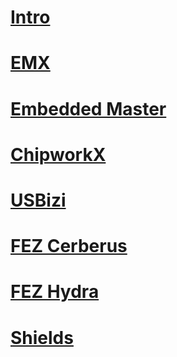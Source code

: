 # [Intro](intro.md)
# [EMX](emx.md)
# [Embedded Master](embedded_master.md)
# [ChipworkX](chipworkx.md)
# [USBizi](usbizi.md)
# [FEZ Cerberus](fez_cerberus.md)
# [FEZ Hydra](fez_hydra.md)
# [Shields](shields.md)
